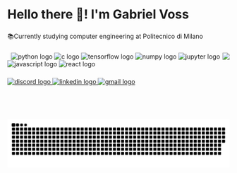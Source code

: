 <h1 align="left">Hello there 👋! I'm Gabriel Voss</h1>

###

<p align="left">📚Currently studying computer engineering at Politecnico di Milano</p>

###

<img align="right" height="150" src="https://github.com/voss01/voss01/blob/main/8lmO.gif"  />

###

<div align="left">
  &nbsp;
  <img src="https://cdn.jsdelivr.net/gh/devicons/devicon/icons/python/python-original.svg" height="40" width="52" alt="python logo"  />
  <img src="https://cdn.jsdelivr.net/gh/devicons/devicon/icons/c/c-original.svg" height="40" width="52" alt="c logo"  />
  <img src="https://cdn.jsdelivr.net/gh/devicons/devicon/icons/tensorflow/tensorflow-original.svg" height="40" width="52" alt="tensorflow logo"  />
  <img src="https://cdn.jsdelivr.net/gh/devicons/devicon/icons/numpy/numpy-original.svg" height="40" width="52" alt="numpy logo"  />
  <img src="https://cdn.jsdelivr.net/gh/devicons/devicon/icons/jupyter/jupyter-original.svg" height="40" width="52" alt="jupyter logo"  />
  <img src="https://cdn.jsdelivr.net/gh/devicons/devicon/icons/javascript/javascript-original.svg" height="40" width="52" alt="javascript logo"  />
  <img src="https://cdn.jsdelivr.net/gh/devicons/devicon/icons/react/react-original.svg" height="40" width="52" alt="react logo"  />
</div>

###

<div align="left">
  <a href="https://discordapp.com/users/Voss#9265" target="_blank">
    <img src="https://img.shields.io/static/v1?message=Discord&logo=discord&label=&color=7289DA&logoColor=white&labelColor=&style=for-the-badge" height="35" alt="discord logo"  />
  </a>
  <a href="https://www.linkedin.com/in/gabriel-voss-256501181/?originalSubdomain=it" target="_blank">
    <img src="https://img.shields.io/static/v1?message=LinkedIn&logo=linkedin&label=&color=0077B5&logoColor=white&labelColor=&style=for-the-badge" height="35" alt="linkedin logo"  />
  </a>
  <a href="https://accounts.google.com/ServiceLogin?service=mail&passive=true&Email=example@domain.com&continue=https://mail.google.com/mail/u/example@domain.com/?view=cm%26fs=1%26to=voss.git@gmail.com%26su=GITMAIL%26body=Hi...%26bcc=voss.git@gmail.com" target="_blank">
    <img src="https://img.shields.io/static/v1?message=Gmail&logo=gmail&label=send&color=D14836&logoColor=white&labelColor=&style=for-the-badge" height="35" alt="gmail logo"  />
  </a>
</div>

###

<br clear="both">

<img src="https://github.com/voss01/voss01/blob/main/snake.svg" alt="Snake animation" />

###

